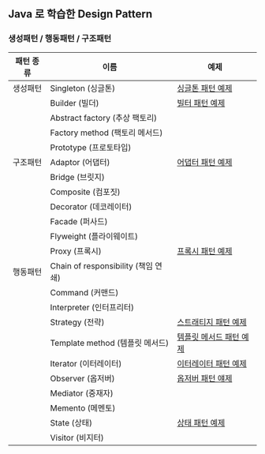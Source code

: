 ## Java 로 학습한 Design Pattern

### 생성패턴 / 행동패턴 / 구조패턴

| 패턴 종류 | 이름                                | 예제                                                       |
| :---------: | ----------------------------------- | ---------------------------------------------------------- |
| 생성패턴  | Singleton (싱글톤)                  |[싱글톤 패턴 예제](src/main/java/org/kimbs/design/creational/singleton)|
|           | Builder (빌더)                      |[빌터 패턴 예제](src/main/java/org/kimbs/design/creational/builder)                                                     |
|           | Abstract factory (추상 팩토리)      |                                                            |
|          | Factory method (팩토리 메서드)      |                                                            |
|          | Prototype (프로토타입)              |                                                            |
| 구조패턴  | Adaptor (어댑터)                    | [어댑터 패턴 예제](src/main/java/org/kimbs/design/structural/adaptor) |
|           | Bridge (브릿지)                     |                                                            |
|           | Composite (컴포짓)                  |                                                            |
|           | Decorator (데코레이터)              |                                                            |
|           | Facade (퍼사드)                     |                                                            |
|           | Flyweight (플라이웨이트)            |                                                            |
|           | Proxy (프록시)                      |[프록시 패턴 예제](src/main/java/org/kimbs/design/structural/proxy)|
| 행동패턴  | Chain of responsibility (책임 연쇄) |                                                            |
|           | Command (커맨드)                    |                                                            |
|           | Interpreter (인터프리터)            |                                                            |
|           | Strategy (전략)                     | [스트래티지 패턴 예제](src/main/java/org/kimbs/design/behavioral/strategy)|
|           | Template method (템플릿 메서드)     | [템플릿 메서드 패턴 예제](src/main/java/org/kimbs/design/behavioral/templateMethod)                                                |
|           | Iterator (이터레이터)               | [이터레이터 패턴 예제](src/main/java/org/kimbs/design/behavioral/iterator)|
|           | Observer (옵저버)                   |[옵저버 패턴 얘제](src/main/java/org/kimbs/design/behavioral/observer)|
|           | Mediator (중재자)                   |                                                            |
|           | Memento (메멘토)                    |                                                            |
|           | State (상태)                        |[상태 패턴 예제](src/main/java/org/kimbs/design/behavioral/state)                                                            |
|           | Visitor (비지터)                    |                                                            |
